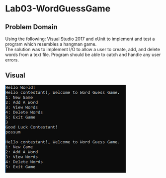
# Lab03-WordGuessGame

## Problem Domain
Using the following: Visual Studio 2017 and xUnit to implement and test a program which resembles a hangman game.  
The solution was to implement I/O to allow a user to create, add, and delete words from a text file. 
Program should be able to catch and handle any user errors.

## Visual
![](https://github.com/trecain/Lab03-WordGuessGame/blob/master/assets/guessing.PNG)
